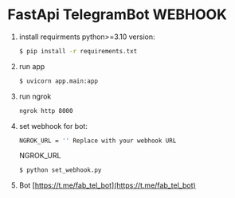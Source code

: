 # FastApi TelegramBot WEBHOOK

1. install requirments python>=3.10 version:

    ```sh
    $ pip install -r requirements.txt
    ```


2. run app

    ```sh
    $ uvicorn app.main:app
    ```

3. run ngrok

    ```sh
    ngrok http 8000
    ```

4. set webhook for bot:

    ```sh
    NGROK_URL = '' Replace with your webhook URL
    ```
    NGROK_URL

    ```sh
    $ python set_webhook.py 
    ```


1. Bot [https://t.me/fab_tel_bot](https://t.me/fab_tel_bot)

